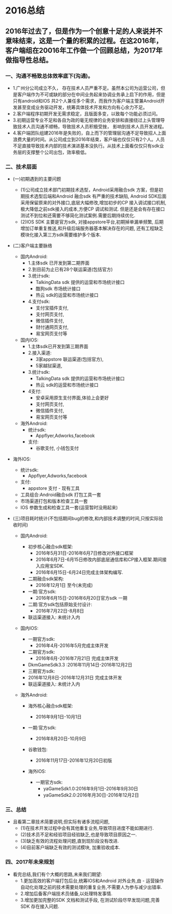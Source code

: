 # 2016总结

## 2016年过去了，但是作为一个创意十足的人来说并不意味结束，这是一个量的积累的过程。在这2016年，客户端组在20016年工作做一个回顾总结，为2017年做指导性总结。



### 一、沟通不畅致总体效率底下(沟通)。
-   1.广州分公司成立不久， 存在技术人员严重不足。虽然本公司为运营公司，但是客户端作为不可或缺的部分在中间业务起来协调业务承上启下的作用，但是只有android和IOS 共2个人兼任多个需求，而我作为客户端主管兼Android开发甚至变成业务驱动开发，统筹具体技术开发和方向有心余力不足。
-   2.客户端程序初期开发无需求稳定，且版面多变，以致每个功能必须过问。
-   3.初期运营专业不足和各自为政的毫无规律的业务安排和直接绕过上头管理导致技术人员沟通不顺畅，导致技术人员积极受挫， 影响到技术人员开发进程。
-   4.客户端团队组建2016年是失败的，自上而下的管理层沟通不足导致招人上面浪费大量的时间。从公司成立到2016年结束，客户端也仅仅只有2个人。人员不足直接导致技术内部的技术演进基本没执行。从技术上面看仅仅只有sdk业务层的支撑整个公司出包，效率极低。

###  二、技术层面
-  (一)初期遇到的主要问题
    - (1)公司成立技术部门初期技术选型，Android采用融合sdk 方案，但是初期技术选型后端和Android 融合sdk 有严重的技术缺陷, Android SDK后面采用保留原来的对外接口,底层大幅修改,增加初步的CP 接入调试接口机制,极大降低之前sdk接入的成本,方便CP 调试和测试. 但是还是会有存在接口测试不到位和还需要不够简化测试案例.需要后期持续优化.
    - (2)IOS SDK 主要是官方sdk, 对接appstore平台,初期掉单漏单频繁, 后期增加订单重复推送,和升级后端服务器基本解决存在的问题,  还有工程缺乏模块化接入第三方sdk需要维护多个版本.

-   (二)客户端主要脉络
    - 国内Android:
        - 1.主体sdk 已开发到第二期界面
        - 2.到目前为止已有28个联运渠道(包括官方)
        - 3.统计sdk:
            - TalkingData sdk 提供的运营和市场统计接口
            - 酷狗sdk 市场统计接口
            - 热云 sdk的运营和市场统计接口
        - 4.支付sdk:
            - 支付宝插件支付,
            - 支付网页支付,
            - 微信插件支付,
            - 财付通网页支付,
            - 易宝网页支付等
    - 国内IOS: 
        - 1.主体sdk已开发到第三期界面
        - 2.接入渠道:
            - 3家appstore 联运渠道(包括官方),
            - 5家越狱渠道,
        - 3.统计sdk:
            - TalkingData sdk 提供的运营和市场统计接口
            - 热云 sdk的运营和市场统计接口
        - 4支付:
            - 安卓采用原生支付界面,体验上会更好
            - 支付网页支付,
            - 微信插件支付,
            - 易宝网页支付等
    - 海外Android:
        - 统计sdk:
            - Appflyer,Adworks,facebook
        - 支付:
            - 谷歌支付, 小钱包支付
   - 海外IOS:
        - 统计sdk:
            - Appflyer,Adworks,facebook
        - 支付:
            - appstore 支付
    - 现有工具        
        - 工具组合:Android融合sdk 打包工具一套
        - 市场渠道打包和版本检查工具一套
        - IOS 参数生成和检查工具一套(运营暂时没用起来)

- (三)项目耗时统计(不包括期间bug的修改,和内部技术调整的时间,只按实际验收时间)
    - 国内Android:
        - 初步核心融合sdk框架:
            - 2016年5月31日-2016年6月7日修改对外接口框架
            - 2016年6月7日-6月15日修改内部底层通信库和CP接入框架.期间接入应用宝SDK.
            - 2016年6月15日-6月24日完成主体架构编写.
        - 二期融合sdk架构:
            - 2016年12月1日 至今(未完成)
        - 一期:官方sdk:
            - 2016年6月15日-2016年6月20日官方sdk 一期
        - 二期:官方sdk包括原始支付设计:
            - 2016年7月22日-8月8日
        - 联运渠道接入: 未统计入内

    - 国内IOS:
        - 一期官方sdk:
            - 2016年4月-2016年5月完成主体开发
        - 二期官方sdk:
            - 2016年6月-2016年7月21日 完成主体开发
        - DkmGameSdk3.3 :2016年11月14日-2016年12月2日
        - 三期官方sdk:
        - 2016年12月8日-2016年12月31日 完成主体开发
        - 联运渠道接入: 未统计入内

    - 海外Android:
        - 海外核心融合sdk框架:
            - 2016年9月1日-10月1日
        - 一期:官方sdk:
            - 2016年8月20日-10月9日
        - 谷歌钱包:
            - 2016年11月17日-2016年12月20日初版

        - 海外IOS:
            - 一期官方sdk:
                - yaGameSdk1.0:2016年9月1日-2016年9月30日
                - yaGameSdk2.0:2016年月30日-2016年12月2日

### 三、总结
- 且看第二章技术简要说明,但实际有诸多流程问题,
    - (1)在技术开发过程中会有其他重复业务,导致项目进度不能如期进行.
    - (2)技术员不足和经验项目经验缺乏,也是导致项目原因之一.
    - (3)缺乏有效的流程处理问题,直到现阶段没有改进.
    - (4)目前客户端缺乏有效的测试模块, 加重验收成本.
    
### 四、2017年未来规划
- 看完总结,我们有个大概的思路,未来我们期望:
    - 1.更加高效的客户端打包后台,统筹IOS和Android 对外业务,由 - 运营操作自动化处理之前的技术需要处理的重复业务,不需要人为参与减少出错率.
    - 2.增加后备客户端技术员储备,以处理特发事情.
    - 3.增加更加完整的SDK 文档和测试手段, 在测试阶段尽早发现问题,完善SDK 存在接入问题.



